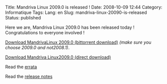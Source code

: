 Title: Mandriva Linux 2009.0 is released !
Date: 2008-10-09 12:44
Category: Informatique
Tags:
Lang: en
Slug: mandriva-linux-20090-is-released
Status: published

Here we are, Mandriva Linux 2009.0 has been released today ! Congratulations to
everyone involved !

[Download MandrivaLinux 2009.0 (bittorrent
download)](http://torrent.mandriva.com/public/media) *(make sure you choose
2009.0 and not2008.1)*.

[Download Mandriva Linux2009.0 (direct download)](http://www.mandriva.com/)

Read the [errata](http://wiki.mandriva.com/en/2009.0_Errata)

Read the [release notes](http://wiki.mandriva.com/en/2009.0_Notes)
